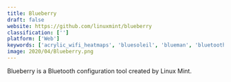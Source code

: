 ```yaml
---
title: Blueberry
draft: false 
website: https://github.com/linuxmint/blueberry
classification: ['']
platform: ['Web']
keywords: ['acrylic_wifi_heatmaps', 'bluesoleil', 'blueman', 'bluetooth_stack_switcher', 'ekahau_heatmapper', 'netspot', 'networkminer', 'scheduled_tasks', 'toshiba_bluetooth_stack', 'vistumbler', 'widcomm_bluetooth_software', 'wefi', 'wifi_explorer', 'wifi_monster', 'wifi_radar_pro', 'wifi_analyzer', 'wifiinfoview', 'wifiner_-_wifi_analyzer', 'wireshark', 'xirrus_wi-fi_inspector', 'istumbler', 'inssider', 'www.jwaves.io']
image: 2020/04/Blueberry.png
---
```

Blueberry is a Bluetooth configuration tool created by Linux Mint.
